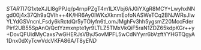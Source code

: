 $START$I7G1xteXJLl8gPPJq/p4rnpPZgT4m1LXVbj6/iJ0iYXgR8MCY+LwyhxNNgd00j4x37Qh9aQVIh++4K/HR6Ay0IWKxXknmEofoNASWeTCq2BNJWRsJlwYLYdGSVncnLFsdy6kRctdQr5yTOIyfn6tLomJMghFv3hh5ygsmZ20MccFderPirf2UB55SpAnO/QctYzmxnpte1yr9LTLZ5TMxVkQiF5raN1ZDZ65kdpKGr++y+DovQFUidMyCaxs7wGHERJsVByJ5ovMPFL5wCdNYyrr6bVzftYYHGTQgyA1Dnx0dXyTcwVdcVKFA86A/T8y$END$